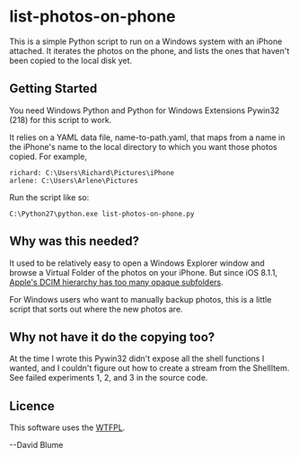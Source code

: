 # list-photos-on-phone

This is a simple Python script to run on a Windows system with an iPhone attached. It iterates the photos on the phone, and lists the ones that haven't been copied to the local disk yet.

## Getting Started

You need Windows Python and Python for Windows Extensions Pywin32 (218) for this script to work.

It relies on a YAML data file, name-to-path.yaml, that maps from a name in the iPhone's name to the local directory to which you want those photos copied.  For example,

    richard: C:\Users\Richard\Pictures\iPhone
    arlene: C:\Users\Arlene\Pictures

Run the script like so:

    C:\Python27\python.exe list-photos-on-phone.py

## Why was this needed?

It used to be relatively easy to open a Windows Explorer window and browse a Virtual Folder of the photos on your iPhone. But since iOS 8.1.1, [Apple's DCIM hierarchy has too many opaque subfolders](https://www.facebook.com/photo.php?fbid=10152438909906561&set=a.395891001560.172294.687611560&type=1&theater).

For Windows users who want to manually backup photos, this is a little script that sorts out where the new photos are.

## Why not have it do the copying too?

At the time I wrote this Pywin32 didn't expose all the shell functions I wanted, and I couldn't figure out how to create a stream from the ShellItem. See failed experiments 1, 2, and 3 in the source code.

## Licence

This software uses the [WTFPL](http://www.wtfpl.net/).

--David Blume
